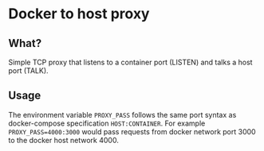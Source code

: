 # Docker to host proxy

## What?

Simple TCP proxy that listens to a container port (LISTEN) and talks a host port (TALK).

## Usage

The environment variable `PROXY_PASS` follows the same port syntax as docker-compose specification `HOST:CONTAINER`. For example `PROXY_PASS=4000:3000` would pass requests from docker network port 3000 to the docker host network 4000.
